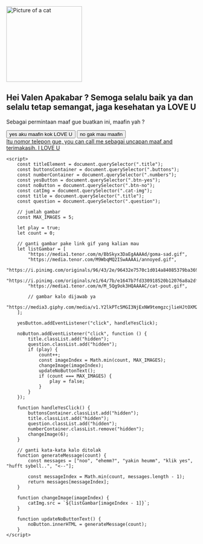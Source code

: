 <!DOCTYPE html>
<html lang="en">

<head>
    <meta charset="UTF-8" />
    <meta name="viewport" content="width=device-width, initial-scale=1.0" />
    <script src="https://cdn.tailwindcss.com"></script>
    <!-- ganti nama/judul website -->
    <title>Website For You Valen - HadiWinter</title>
    <style>
        body {
            /* ganti background website */
            background-image: url(https://thf.bing.com/th/id/OIP.461cyEjTQHuxXx5yA639ugHaNK?w=115&h=180&c=7&r=0&o=7&cb=thfc1&pid=1.7&rm=3);
        }
    </style>
    <link rel="stylesheet" href="https://cdnjs.cloudflare.com/ajax/libs/animate.css/4.1.1/animate.min.css" />
</head>

<body class="justify-center flex">
    <main class="bg-white rounded mt-24 p-8 shadow-lg shadow-red-200 animate__animated animate__backInDown">
        <!-- ganti gambar awal -->
        <img class="cat-img" src="https://media.tenor.com/cofRHcGGOfoAAAAi/shy-cute.gif" alt="Picture of a cat"
            width="200" />
        <div class="border-b mt-2 border-2"></div>
        <div class="lh-1 text-center mt-4">
            <!-- ganti nama -->
            <h2 class="title text-red-400 text-xl font-semibold">
                Hei Valen Apakabar ? Semoga selalu baik ya dan selalu tetap semangat, jaga kesehatan ya LOVE U
            </h2>
            <!-- ganti pertanyaan -->
            <p class="title question fs-1 text-2xl font-bold text-gray-700">Sebagai permintaan maaf gue buatkan ini,
                maafin yah ?</p>
        </div>
        <div class="buttons mt-5 flex justify-around">
            <!-- ganti tulisan tombol -->
            <button type="button"
                class="btn-yes bg-green-500 rounded text-white text-3xl px-2 pt-1 pb-2 animate__pulse animate__animated animate__infinite">
                yes aku maafin kok LOVE U
            </button>
            <button type="button" class="btn-no bg-red-500 rounded text-white text-2xl px-2 pt-1 pb-2">
                no gak mau maafin
            </button>
        </div>
        <div class="numbers hidden mt-5 flex justify-center">
            <!-- ganti link -->
            <a href="https://wa.me/083153120826" type="button"
                class="bg-green-500 text-white py-1 px-2 rounded btn-yes w-100 text-xl font-bold">
                <!-- ganti tulisan tombol link -->
                Itu nomor telepon gue, you can call me sebagai uncapan maaf and terimakasih. I LOVE U</a>
        </div>
    </main>

    <script>
        const titleElement = document.querySelector(".title");
        const buttonsContainer = document.querySelector(".buttons");
        const numberContainer = document.querySelector(".numbers");
        const yesButton = document.querySelector(".btn-yes");
        const noButton = document.querySelector(".btn-no");
        const catImg = document.querySelector(".cat-img");
        const title = document.querySelector(".title");
        const question = document.querySelector(".question");

        // jumlah gambar
        const MAX_IMAGES = 5;

        let play = true;
        let count = 0;

        // ganti gambar pake link gif yang kalian mau
        let listGambar = [
            "https://media1.tenor.com/m/BbSkyx3DaEgAAAAd/goma-sad.gif",
            "https://media.tenor.com/M9WbqMQ2ISwAAAAi/annoyed.gif",
            "https://i.pinimg.com/originals/96/43/2e/96432e7570c1d014a84085379ba369d7.gif",
            "https://i.pinimg.com/originals/e1/64/7b/e1647b7fd330918520b12076a8a2dfcd.gif",
            "https://media1.tenor.com/m/M_5Qg9ok3HQAAAAC/cat-pout.gif",

            // gambar kalo dijawab ya
            "https://media3.giphy.com/media/v1.Y2lkPTc5MGI3NjExNW9temgzcjlieHJtOXM2YXhoeW94N2k2c3ljcmtpYTZ4NnBicm0ybyZlcD12MV9pbnRlcm5hbF9naWZfYnlfaWQmY3Q9Zw/f9EmXxglhdhAj1bo28/giphy.webp",
        ];

        yesButton.addEventListener("click", handleYesClick);

        noButton.addEventListener("click", function () {
            title.classList.add("hidden");
            question.classList.add("hidden");
            if (play) {
                count++;
                const imageIndex = Math.min(count, MAX_IMAGES);
                changeImage(imageIndex);
                updateNoButtonText();
                if (count === MAX_IMAGES) {
                    play = false;
                }
            }
        });

        function handleYesClick() {
            buttonsContainer.classList.add("hidden");
            title.classList.add("hidden");
            question.classList.add("hidden");
            numberContainer.classList.remove("hidden");
            changeImage(6);
        }

        // ganti kata-kata kalo ditolak
        function generateMessage(count) {
            const messages = ["noo", "ehemm?", "yakin heumm", "klik yes", "hufft sybell..", "<--"];

            const messageIndex = Math.min(count, messages.length - 1);
            return messages[messageIndex];
        }

        function changeImage(imageIndex) {
            catImg.src = `${listGambar[imageIndex - 1]}`;
        }

        function updateNoButtonText() {
            noButton.innerHTML = generateMessage(count);
        }
    </script>
</body>

</html>

